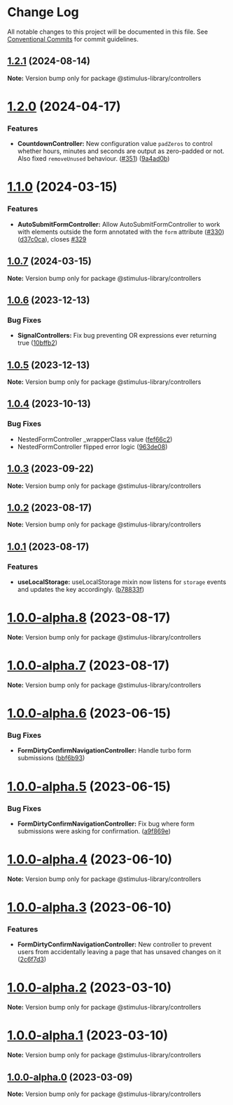 # Change Log

All notable changes to this project will be documented in this file.
See [Conventional Commits](https://conventionalcommits.org) for commit guidelines.

## [1.2.1](https://github.com/Sub-Xaero/stimulus-library/compare/v1.2.0...v1.2.1) (2024-08-14)

**Note:** Version bump only for package @stimulus-library/controllers





# [1.2.0](https://github.com/Sub-Xaero/stimulus-library/compare/v1.1.0...v1.2.0) (2024-04-17)


### Features

* **CountdownController:** New configuration value `padZeros` to control whether hours, minutes and seconds are output as zero-padded or not. Also fixed `removeUnused` behaviour. ([#351](https://github.com/Sub-Xaero/stimulus-library/issues/351)) ([9a4ad0b](https://github.com/Sub-Xaero/stimulus-library/commit/9a4ad0bd7ce014a4bb9e827df125c9b52b03dbd2))





# [1.1.0](https://github.com/Sub-Xaero/stimulus-library/compare/v1.0.7...v1.1.0) (2024-03-15)


### Features

* **AutoSubmitFormController:** Allow AutoSubmitFormController to work with elements outside the form annotated with the `form` attribute ([#330](https://github.com/Sub-Xaero/stimulus-library/issues/330)) ([d37c0ca](https://github.com/Sub-Xaero/stimulus-library/commit/d37c0caeaa883528b11e4af9e70b3adcb10d7cfa)), closes [#329](https://github.com/Sub-Xaero/stimulus-library/issues/329)





## [1.0.7](https://github.com/Sub-Xaero/stimulus-library/compare/v1.0.6...v1.0.7) (2024-03-15)

**Note:** Version bump only for package @stimulus-library/controllers





## [1.0.6](https://github.com/Sub-Xaero/stimulus-library/compare/v1.0.5...v1.0.6) (2023-12-13)


### Bug Fixes

* **SignalControllers:** Fix bug preventing OR expressions ever returning true ([10bffb2](https://github.com/Sub-Xaero/stimulus-library/commit/10bffb2daf858d3edea78458d638542f5b364f12))





## [1.0.5](https://github.com/Sub-Xaero/stimulus-library/compare/v1.0.4...v1.0.5) (2023-12-13)

**Note:** Version bump only for package @stimulus-library/controllers





## [1.0.4](https://github.com/Sub-Xaero/stimulus-library/compare/v1.0.3...v1.0.4) (2023-10-13)


### Bug Fixes

* NestedFormController _wrapperClass value ([fef66c2](https://github.com/Sub-Xaero/stimulus-library/commit/fef66c262584637c3c74ff95a29edc1409161542))
* NestedFormController flipped error logic ([963de08](https://github.com/Sub-Xaero/stimulus-library/commit/963de08bc8b2c18ead8f9a7d7600f39559eafcec))





## [1.0.3](https://github.com/Sub-Xaero/stimulus-library/compare/v1.0.2...v1.0.3) (2023-09-22)

**Note:** Version bump only for package @stimulus-library/controllers





## [1.0.2](https://github.com/Sub-Xaero/stimulus-library/compare/v1.0.1...v1.0.2) (2023-08-17)

**Note:** Version bump only for package @stimulus-library/controllers





## [1.0.1](https://github.com/Sub-Xaero/stimulus-library/compare/v1.0.0-alpha.8...v1.0.1) (2023-08-17)


### Features

* **useLocalStorage:** useLocalStorage mixin now listens for `storage` events and updates the key accordingly. ([b78833f](https://github.com/Sub-Xaero/stimulus-library/commit/b78833f3609f43eda92c9d143bc204b0ee2b40b1))





# [1.0.0-alpha.8](https://github.com/Sub-Xaero/stimulus-library/compare/v1.0.0-alpha.7...v1.0.0-alpha.8) (2023-08-17)

**Note:** Version bump only for package @stimulus-library/controllers





# [1.0.0-alpha.7](https://github.com/Sub-Xaero/stimulus-library/compare/v1.0.0-alpha.6...v1.0.0-alpha.7) (2023-08-17)

**Note:** Version bump only for package @stimulus-library/controllers





# [1.0.0-alpha.6](https://github.com/Sub-Xaero/stimulus-library/compare/v1.0.0-alpha.5...v1.0.0-alpha.6) (2023-06-15)


### Bug Fixes

* **FormDirtyConfirmNavigationController:** Handle turbo form submissions ([bbf6b93](https://github.com/Sub-Xaero/stimulus-library/commit/bbf6b9394b774b371559c1f6e4a9dbb18ef71d44))





# [1.0.0-alpha.5](https://github.com/Sub-Xaero/stimulus-library/compare/v1.0.0-alpha.4...v1.0.0-alpha.5) (2023-06-15)


### Bug Fixes

* **FormDirtyConfirmNavigationController:** Fix bug where form submissions were asking for confirmation. ([a9f869e](https://github.com/Sub-Xaero/stimulus-library/commit/a9f869e38fdd5a53570ccad36667c37bc3a3e8f7))





# [1.0.0-alpha.4](https://github.com/Sub-Xaero/stimulus-library/compare/v1.0.0-alpha.3...v1.0.0-alpha.4) (2023-06-10)

**Note:** Version bump only for package @stimulus-library/controllers





# [1.0.0-alpha.3](https://github.com/Sub-Xaero/stimulus-library/compare/v1.0.0-alpha.0...v1.0.0-alpha.3) (2023-06-10)


### Features

* **FormDirtyConfirmNavigationController:** New controller to prevent users from accidentally leaving a page that has unsaved changes on it ([2c6f7d3](https://github.com/Sub-Xaero/stimulus-library/commit/2c6f7d37b93212c7c6feabb18ac4f1a768ad9504))





# [1.0.0-alpha.2](https://github.com/Sub-Xaero/stimulus-library/compare/v1.0.0-alpha.0...v1.0.0-alpha.2) (2023-03-10)

**Note:** Version bump only for package @stimulus-library/controllers





# [1.0.0-alpha.1](https://github.com/Sub-Xaero/stimulus-library/compare/v1.0.0-alpha.0...v1.0.0-alpha.1) (2023-03-10)

**Note:** Version bump only for package @stimulus-library/controllers





## [1.0.0-alpha.0](https://github.com/Sub-Xaero/stimulus-library/compare/v0.9.11...v1.0.0-alpha.0) (2023-03-09)

**Note:** Version bump only for package @stimulus-library/controllers
